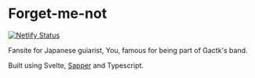 # Forget-me-not

[![Netlify Status](https://api.netlify.com/api/v1/badges/d6a997b1-ec9f-4495-a864-c72b1038a8b6/deploy-status)](https://app.netlify.com/sites/sekaicouk/deploys)

Fansite for Japanese guiarist, You, famous for being part of Gactk's band. 

Built using Svelte, [Sapper](https://github.com/sveltejs/sapper) and Typescript.
